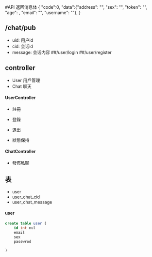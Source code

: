 #API
返回消息体
{
"code":0,
"data":{"address": "",
"sex": "",
"token": "",
"age": ,
"email": "",
"username": ""},
}

## /chat/pub
- uid: 用户id
- cid: 会话id
- message: 会话内容
##/user/login
##/user/register

## controller
- User 用戶管理
- Chat 聊天

#### UserController
- 註冊
- 登錄
- 退出

- 狀態保持

#### ChatController
- 發佈私聊

## 表
- user
- user_chat_cid
- user_chat_message
#### user
```sql
create table user (
    id int nul
    email
    sex
    passwrod            
 
)
```